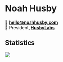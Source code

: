 # Noah Husby
📧 **[hello@noahhusby.com](mailto:hello@noahhusby.com)**  
💼 President, **[HusbyLabs](https://github.com/HusbyLabs)**  

## Statistics
![](https://github-readme-stats.vercel.app/api?username=noahhusby&show_icons=true&show_border=false&count_private=true&hide=contribs)
